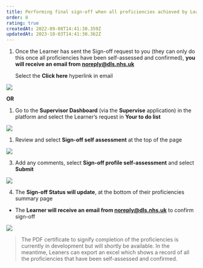 ```yaml
---
title: Performing final sign-off when all proficiencies achieved by Learner
order: 8
rating: true
createdAt: 2022-09-08T14:41:30.359Z
updatedAt: 2023-10-03T14:41:30.362Z
---
```

1. Once the Learner has sent the Sign-off request to you (they can only do this once all proficiencies have been self-assessed and confirmed), **you will receive an email from noreply@dls.nhs.uk** 

   Select the **Click here** hyperlink in email

![](/img/sign-off_1.png)

**OR**

1. Go to the **Supervisor Dashboard** (via the **Supervise** application) in the platform and select the Learner’s request in **Your to do list** 

![](/img/sign-off_2_n.png)

1. Review and select **Sign-off self assessment** at the top of the page

![](/img/sign-off_3_n.png)

3. Add any comments, select **Sign-off profile self-assessment** and select **Submit**

![](/img/sign-off_4_n.png)

4. The **Sign-off Status will update**, at the bottom of their proficiencies summary page

* The **Learner will receive an email from noreply@dls.nhs.uk** to confirm sign-off

![](/img/sign-off_6.png)

> The PDF certificate to signify completion of the proficiencies is currently in development but will shortly be available. In the meantime, Leaners can export an excel which shows a record of all the proficiencies that have been self-assessed and confirmed.